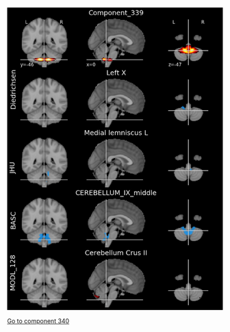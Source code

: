


![339](preliminary/339.jpg "Component 339")

[Go to component 340](https://parietal-inria.github.io/MODL_atlas/512/340 "Component 340")